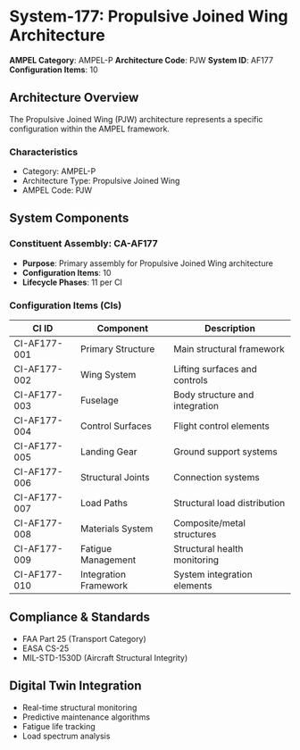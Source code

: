 # System-177: Propulsive Joined Wing Architecture

**AMPEL Category**: AMPEL-P
**Architecture Code**: PJW
**System ID**: AF177
**Configuration Items**: 10

## Architecture Overview

The Propulsive Joined Wing (PJW) architecture represents a specific configuration within the AMPEL framework.

### Characteristics
- Category: AMPEL-P
- Architecture Type: Propulsive Joined Wing
- AMPEL Code: PJW

## System Components

### Constituent Assembly: CA-AF177
- **Purpose**: Primary assembly for Propulsive Joined Wing architecture
- **Configuration Items**: 10
- **Lifecycle Phases**: 11 per CI

### Configuration Items (CIs)

| CI ID | Component | Description |
|-------|-----------|-------------|
| CI-AF177-001 | Primary Structure | Main structural framework |
| CI-AF177-002 | Wing System | Lifting surfaces and controls |
| CI-AF177-003 | Fuselage | Body structure and integration |
| CI-AF177-004 | Control Surfaces | Flight control elements |
| CI-AF177-005 | Landing Gear | Ground support systems |
| CI-AF177-006 | Structural Joints | Connection systems |
| CI-AF177-007 | Load Paths | Structural load distribution |
| CI-AF177-008 | Materials System | Composite/metal structures |
| CI-AF177-009 | Fatigue Management | Structural health monitoring |
| CI-AF177-010 | Integration Framework | System integration elements |

## Compliance & Standards
- FAA Part 25 (Transport Category)
- EASA CS-25
- MIL-STD-1530D (Aircraft Structural Integrity)

## Digital Twin Integration
- Real-time structural monitoring
- Predictive maintenance algorithms
- Fatigue life tracking
- Load spectrum analysis
